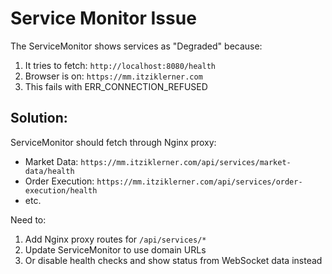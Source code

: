 # Service Monitor Issue

The ServiceMonitor shows services as "Degraded" because:

1. It tries to fetch: `http://localhost:8080/health`
2. Browser is on: `https://mm.itziklerner.com`
3. This fails with ERR_CONNECTION_REFUSED

## Solution:

ServiceMonitor should fetch through Nginx proxy:
- Market Data: `https://mm.itziklerner.com/api/services/market-data/health`
- Order Execution: `https://mm.itziklerner.com/api/services/order-execution/health`
- etc.

Need to:
1. Add Nginx proxy routes for `/api/services/*` 
2. Update ServiceMonitor to use domain URLs
3. Or disable health checks and show status from WebSocket data instead
